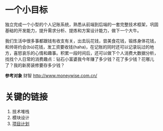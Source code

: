 # 一个小目标
独立完成一个小型的个人记账系统，熟悉从前端到后端的一套完整技术框架，巩固基础的开发能力，提升需求分析、提炼和方案设计能力，做下一个大牛。

我们生活中很多事都跟钱有收支有关，出去玩花钱，尝美食花钱，锻炼身体花钱，和帅哥约会(bù)花钱，发工资要收钱(haha)，在记账的同时还可以记录玩过的地方，喜怒哀乐的心情和趣事。积累一段时间后，还可以做下个人消费大数据分析，找找个人日常的消费趣点：钻石小富婆我今年赚了多少钱？花了多少钱？花哪儿了？我的新房装修要存多少钱？

**参考对象**
财智 http://www.moneywise.com.cn/

# 关键的链接
1. 技术堆栈
2. 模块设计
3. [项目计划](https://github.com/zengshuang1989/Apple/issues/1)
